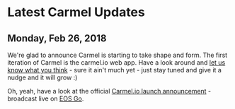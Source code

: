 # Latest Carmel Updates

## Monday, Feb 26, 2018

We're glad to announce Carmel is starting to take shape and form. The first iteration of Carmel is the carmel.io web app. Have a look around and [let us know what you think](https://t.me/carmelplatform) - sure it ain't much yet - just stay tuned and give it a nudge and it will grow :)

Oh, yeah, have a look at the official [Carmel.io launch announcement](https://busy.org/@eosgo/eosrad-io-02-26-18-interview-with-dan-calinescu-ceo-and-co-founder-of-fluid-trends-thomas-cox-q-and-a) - broadcast live on [EOS Go](https://busy.org/@eosgo).
